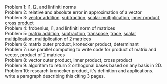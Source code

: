 Problem 1: l1, l2, and linfiniti norms  
Problem 2: relative and absolute error in approximation of a vector  
Problem 3: [vector addition](https://jaredcl1994.github.io/math4610/SoftwareManual/vectoradd), [subtraction](https://jaredcl1994.github.io/math4610/SoftwareManual/vectorsub), [scalar multiplication](https://jaredcl1994.github.io/math4610/SoftwareManual/vectscalarmult), [inner product](https://jaredcl1994.github.io/math4610/SoftwareManual/vectinnerprod), [cross product](https://jaredcl1994.github.io/math4610/SoftwareManual/vectcrossprod)  
Problem 4: frobenius, l1, and linfiniti norm of matrices  
Problem 5: [matrix addition](https://jaredcl1994.github.io/math4610/SoftwareManual/matrixadd), [subtraction](https://jaredcl1994.github.io/math4610/SoftwareManual/matrixsub), [transpose](https://jaredcl1994.github.io/math4610/SoftwareManual/transpose), [trace](https://jaredcl1994.github.io/math4610/SoftwareManual/trace), [scalar multiplication](https://jaredcl1994.github.io/math4610/SoftwareManual/matrixscalarmult), multiplication of 2 matrices  
Problem 6: matrix outer product, kronecker product, determinant  
Problem 7: use parallel computing to write code for product of matrix and vector, product of 2 matrices  
Problem 8: vector outer product, inner product, cross product  
Problem 9: algorithm to return 2 orthogonal bases based on any basis in 2D.  
Problem 10: research kronecker product, it's definition and applications. write a paragraph describing this citing 3 pages.  
